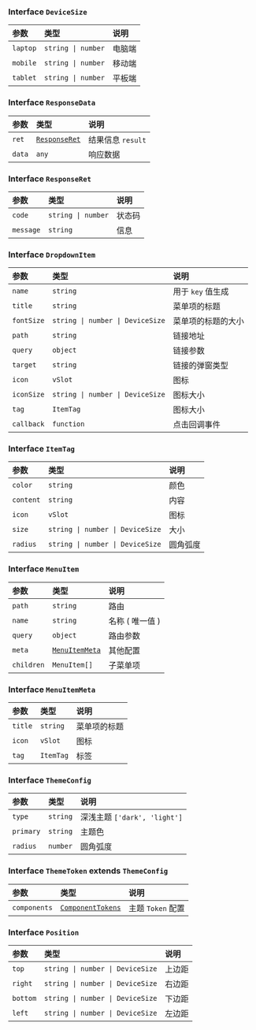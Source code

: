 ### Interface `DeviceSize`

| 参数 | 类型 | 说明
| :---- | :---- | :----
| `laptop` | `string \| number` | 电脑端
| `mobile` | `string \| number` | 移动端
| `tablet` | `string \| number` | 平板端

### Interface `ResponseData`

| 参数 | 类型 | 说明
| :---- | :---- | :----
| `ret` | [`ResponseRet`](./README.md) | 结果信息 `result`
| `data` | `any` | 响应数据

### Interface `ResponseRet`

| 参数 | 类型 | 说明
| :---- | :---- | :----
| `code` | `string \| number` | 状态码
| `message` | `string` | 信息

### Interface `DropdownItem`

| 参数 | 类型 | 说明
| :---- | :---- | :----
| `name` | `string` | 用于 `key` 值生成
| `title` | `string` | 菜单项的标题
| `fontSize` | `string \| number \| DeviceSize` | 菜单项的标题的大小
| `path` | `string` | 链接地址
| `query` | `object` | 链接参数
| `target` | `string` | 链接的弹窗类型
| `icon` | `vSlot` | 图标
| `iconSize` | `string \| number \| DeviceSize` | 图标大小
| `tag` | `ItemTag` | 图标大小
| `callback` | `function` | 点击回调事件

### Interface `ItemTag`

| 参数 | 类型 | 说明
| :---- | :---- | :----
| `color` | `string` | 颜色
| `content` | `string` | 内容
| `icon` | `vSlot` | 图标
| `size` | `string \| number \| DeviceSize` | 大小
| `radius` | `string \| number \| DeviceSize` | 圆角弧度

### Interface `MenuItem`

| 参数 | 类型 | 说明
| :---- | :---- | :----
| `path` | `string` | 路由
| `name` | `string` | 名称 ( 唯一值 )
| `query` | `object` | 路由参数
| `meta` | [`MenuItemMeta`]('./README.md') | 其他配置
| `children` | `MenuItem[]` | 子菜单项

### Interface `MenuItemMeta`

| 参数 | 类型 | 说明
| :---- | :---- | :----
| `title` | `string` | 菜单项的标题
| `icon` | `vSlot` | 图标
| `tag` | `ItemTag` | 标签

### Interface `ThemeConfig`

| 参数 | 类型 | 说明
| :---- | :---- | :----
| `type` | `string` | 深浅主题 `['dark', 'light']`
| `primary` | `string` | 主题色
| `radius` | `number` | 圆角弧度

### Interface `ThemeToken` extends `ThemeConfig`

| 参数 | 类型 | 说明
| :---- | :---- | :----
| `components` | [`ComponentTokens`](./types.ts) | 主题 `Token` 配置

### Interface `Position`

| 参数 | 类型 | 说明
| :---- | :---- | :----
| `top` | `string \| number \| DeviceSize` | 上边距
| `right` | `string \| number \| DeviceSize` | 右边距
| `bottom` | `string \| number \| DeviceSize` | 下边距
| `left` | `string \| number \| DeviceSize` | 左边距
